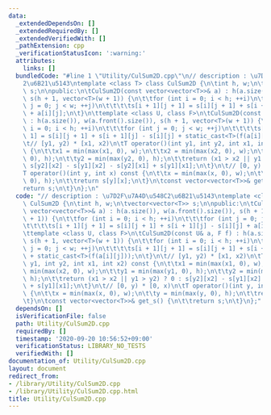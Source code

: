 ```yaml
---
data:
  _extendedDependsOn: []
  _extendedRequiredBy: []
  _extendedVerifiedWith: []
  _pathExtension: cpp
  _verificationStatusIcon: ':warning:'
  attributes:
    links: []
  bundledCode: "#line 1 \"Utility/CulSum2D.cpp\"\n// description : \u7D2F\u7A4D\u548C\
    2\u6B21\u5143\ntemplate <class T> class CulSum2D {\n\tint h, w;\n\tvector<vector<T>>\
    \ s;\n\npublic:\n\tCulSum2D(const vector<vector<T>>& a) : h(a.size()), w(a.front().size()),\
    \ s(h + 1, vector<T>(w + 1)) {\n\t\tfor (int i = 0; i < h; ++i)\n\t\t\tfor (int\
    \ j = 0; j < w; ++j)\n\t\t\t\ts[i + 1][j + 1] = s[i][j + 1] + s[i + 1][j] - s[i][j]\
    \ + a[i][j];\n\t}\n\ttemplate <class U, class F>\n\tCulSum2D(const U& a, F f)\
    \ : h(a.size()), w(a.front().size()), s(h + 1, vector<T>(w + 1)) {\n\t\tfor (int\
    \ i = 0; i < h; ++i)\n\t\t\tfor (int j = 0; j < w; ++j)\n\t\t\t\ts[i + 1][j +\
    \ 1] = s[i][j + 1] + s[i + 1][j] - s[i][j] + static_cast<T>(f(a[i][j]));\n\t}\n\
    \t// [y1, y2) * [x1, x2)\n\tT operator()(int y1, int y2, int x1, int x2) const\
    \ {\n\t\tx1 = min(max(x1, 0), w);\n\t\tx2 = min(max(x2, 0), w);\n\t\ty1 = min(max(y1,\
    \ 0), h);\n\t\ty2 = min(max(y2, 0), h);\n\t\treturn (x1 > x2 || y1 > y2) ? 0 :\
    \ s[y2][x2] - s[y1][x2] - s[y2][x1] + s[y1][x1];\n\t}\n\t// [0, y) * [0, x)\n\t\
    T operator()(int y, int x) const {\n\t\tx = min(max(x, 0), w);\n\t\ty = min(max(y,\
    \ 0), h);\n\t\treturn s[y][x];\n\t}\n\tconst vector<vector<T>>& get_s() {\n\t\t\
    return s;\n\t}\n};\n"
  code: "// description : \u7D2F\u7A4D\u548C2\u6B21\u5143\ntemplate <class T> class\
    \ CulSum2D {\n\tint h, w;\n\tvector<vector<T>> s;\n\npublic:\n\tCulSum2D(const\
    \ vector<vector<T>>& a) : h(a.size()), w(a.front().size()), s(h + 1, vector<T>(w\
    \ + 1)) {\n\t\tfor (int i = 0; i < h; ++i)\n\t\t\tfor (int j = 0; j < w; ++j)\n\
    \t\t\t\ts[i + 1][j + 1] = s[i][j + 1] + s[i + 1][j] - s[i][j] + a[i][j];\n\t}\n\
    \ttemplate <class U, class F>\n\tCulSum2D(const U& a, F f) : h(a.size()), w(a.front().size()),\
    \ s(h + 1, vector<T>(w + 1)) {\n\t\tfor (int i = 0; i < h; ++i)\n\t\t\tfor (int\
    \ j = 0; j < w; ++j)\n\t\t\t\ts[i + 1][j + 1] = s[i][j + 1] + s[i + 1][j] - s[i][j]\
    \ + static_cast<T>(f(a[i][j]));\n\t}\n\t// [y1, y2) * [x1, x2)\n\tT operator()(int\
    \ y1, int y2, int x1, int x2) const {\n\t\tx1 = min(max(x1, 0), w);\n\t\tx2 =\
    \ min(max(x2, 0), w);\n\t\ty1 = min(max(y1, 0), h);\n\t\ty2 = min(max(y2, 0),\
    \ h);\n\t\treturn (x1 > x2 || y1 > y2) ? 0 : s[y2][x2] - s[y1][x2] - s[y2][x1]\
    \ + s[y1][x1];\n\t}\n\t// [0, y) * [0, x)\n\tT operator()(int y, int x) const\
    \ {\n\t\tx = min(max(x, 0), w);\n\t\ty = min(max(y, 0), h);\n\t\treturn s[y][x];\n\
    \t}\n\tconst vector<vector<T>>& get_s() {\n\t\treturn s;\n\t}\n};"
  dependsOn: []
  isVerificationFile: false
  path: Utility/CulSum2D.cpp
  requiredBy: []
  timestamp: '2020-09-20 10:56:52+09:00'
  verificationStatus: LIBRARY_NO_TESTS
  verifiedWith: []
documentation_of: Utility/CulSum2D.cpp
layout: document
redirect_from:
- /library/Utility/CulSum2D.cpp
- /library/Utility/CulSum2D.cpp.html
title: Utility/CulSum2D.cpp
---
```

